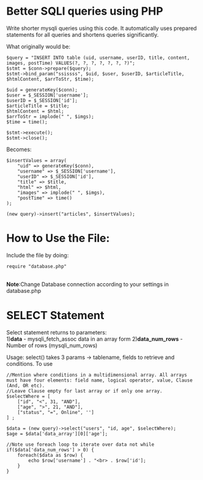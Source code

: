 # Better SQLI queries using PHP 
Write shorter mysqli queries using this code. It automatically uses prepared statements for all queries and shortens queries significantly.

What originally would be:

```		
$query = "INSERT INTO table (uid, username, userID, title, content, images, postTime) VALUES(?, ?, ?, ?, ?, ?, ?)";
$stmt = $conn->prepare($query);
$stmt->bind_param("ssissss", $uid, $user, $userID, $articleTitle, $htmlContent, $arrToStr, $time);

$uid = generateKey($conn);
$user = $_SESSION['username'];
$userID = $_SESSION['id'];
$articleTitle = $title;
$htmlContent = $html;
$arrToStr = implode(" ", $imgs);
$time = time();

$stmt->execute();
$stmt->close();
```

Becomes:

```
$insertValues = array(
    "uid" => generateKey($conn),
    "username" => $_SESSION['username'],
    "userID" => $_SESSION['id'],
    "title" => $title,
    "html" => $html,
    "images" => implode(" ", $imgs),
    "postTime" => time()
);

(new query)->insert("articles", $insertValues);
```

<h1>How to Use the File:</h1>
Include the file by doing:

```
require "database.php"
```
<br>
<b>Note</b>:Change Database connection according to your settings in database.php 
<br>
<h1>SELECT Statement</h1>
Select statement returns to parameters:<br>
1)<b>data</b> - mysqli_fetch_assoc data in an array form
2)<b>data_num_rows</b> - Number of rows (mysqli_num_rows)

Usage: select() takes 3 params -> tablename, fields to retrieve and conditions.
To use
<br>
```
//Mention where conditions in a multidimensional array. All arrays must have four elements: field name, logical operator, value, Clause (And, OR etc).
//Leave Clause empty for last array or if only one array.
$selectWhere = [
	["id", "<", 31, "AND"],
	["age", ">", 21, "AND"],
	["status", "=", Online", '']
] ;

$data = (new query)->select("users", "id, age", $selectWhere);
$age = $data['data_array'][0]['age'];

//Note use foreach loop to iterate over data not while
if($data['data_num_rows'] > 0) {
	foreach($data as $row) {
		echo $row['username'] . "<br> . $row['id'];
	}
}

```

